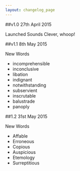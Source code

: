 ```yaml
---
layout: changelog_page
---
```


##v1.0 27th April 2015

Launched Sounds Clever, whoop!


##v1.1 8th May 2015

New Words
- incomprehensible
- inconclusive
- libation
- indignant
- notwithstanding
- subservient
- inscrutable
- balustrade
- panoply

##1.2 31st May 2015

New Words
- Affable
- Erroneous
- Copious
- Auspicious
- Etemology
- Surreptitious
